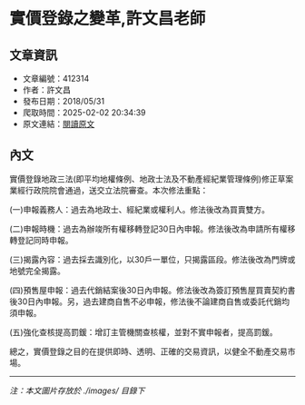 # 實價登錄之變革,許文昌老師

## 文章資訊
- 文章編號：412314
- 作者：許文昌
- 發布日期：2018/05/31
- 爬取時間：2025-02-02 20:34:39
- 原文連結：[閱讀原文](https://real-estate.get.com.tw/Columns/detail.aspx?no=412314)

## 內文
實價登錄地政三法(即平均地權條例、地政士法及不動產經紀業管理條例)修正草案業經行政院院會通過，送交立法院審查。本次修法重點：

(一)申報義務人：過去為地政士、經紀業或權利人。修法後改為買賣雙方。

(二)申報時機：過去為辦竣所有權移轉登記30日內申報。修法後改為申請所有權移轉登記同時申報。

(三)揭露內容：過去採去識別化，以30戶一單位，只揭露區段。修法後改為門牌或地號完全揭露。

(四)預售屋申報：過去代銷結案後30日內申報。修法後改為簽訂預售屋買賣契約書後30日內申報。另，過去建商自售不必申報，修法後不論建商自售或委託代銷均須申報。

(五)強化查核提高罰鍰：增訂主管機關查核權，並對不實申報者，提高罰鍰。

總之，實價登錄之目的在提供即時、透明、正確的交易資訊，以健全不動產交易市場。

---
*注：本文圖片存放於 ./images/ 目錄下*
